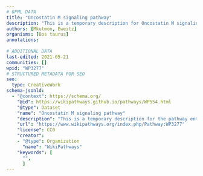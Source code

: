 ```yaml
---
# GPML DATA
title: "Oncostatin M signaling pathway"
description: "This is a temporary description for Oncostatin M signaling pathway"
authors: [Mkutmon, Eweitz]
organisms: [Bos taurus]
annotations:
  
# ADDITIONAL DATA
last-edited: 2021-05-21
communities: []
wpid: "WP3277"
# STRUCTURED METADATA FOR SEO
seo:
  type: CreativeWork
schema-jsonld:
  - "@context": https://schema.org/
    "@id": https://wikipathways.github.io/pathways/WP554.html
    "@type": Dataset
    "name": "Oncostatin M signaling pathway"
    "description": "This is a temporary description for the pathway entitled: Oncostatin M signaling pathway"
    "url": "https://www.wikipathways.org/index.php/Pathway:WP3277"
    "license": CC0
    "creator":
    - "@type": Organization
      "name": "WikiPathways"
    "keywords": [
      "",
      ]
---
```

